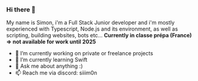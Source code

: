 ### Hi there 👋
My name is Simon, i'm a Full Stack Junior developer and i'm mostly experienced with Typescript, Node.js and its environment, as well as scripting, building websites, bots etc...
**Currently in classe prépa (France) => not available for work until 2025**
- 🔭 I’m currently working on private or freelance projects
- 🌱 I’m currently learning Swift
- 💬 Ask me about anything :)
- 📫 Reach me via discord: siiim0n
